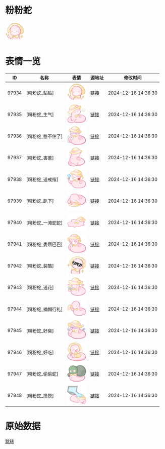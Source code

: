 # 粉粉蛇

<img src="./cover.png" height="60" alt="cover" />

# 表情一览

|ID|名称|表情|源地址|修改时间|
|----|----|----|----|----|
|97934|[粉粉蛇_贴贴]|<img src="./pic/097934_%5B粉粉蛇_贴贴%5D.png" height="60" alt="贴贴"/>|[链接](https://i0.hdslb.com/bfs/garb/c57ed054f399a0efe801cbdabf2a1c9bb8980829.png)|2024-12-16 14:36:30|
|97935|[粉粉蛇_生气]|<img src="./pic/097935_%5B粉粉蛇_生气%5D.png" height="60" alt="生气"/>|[链接](https://i0.hdslb.com/bfs/garb/ba6057d054c493b92ab463607ba45950fd98c065.png)|2024-12-16 14:36:30|
|97936|[粉粉蛇_憋不住了]|<img src="./pic/097936_%5B粉粉蛇_憋不住了%5D.png" height="60" alt="憋不住了"/>|[链接](https://i0.hdslb.com/bfs/garb/5a32f72100b386abef491e1d9744c2113f8db298.png)|2024-12-16 14:36:30|
|97937|[粉粉蛇_害羞]|<img src="./pic/097937_%5B粉粉蛇_害羞%5D.png" height="60" alt="害羞"/>|[链接](https://i0.hdslb.com/bfs/garb/464fc085c828df04c82d31138f5582d2a2d23ea8.png)|2024-12-16 14:36:30|
|97938|[粉粉蛇_送戒指]|<img src="./pic/097938_%5B粉粉蛇_送戒指%5D.png" height="60" alt="送戒指"/>|[链接](https://i0.hdslb.com/bfs/garb/1b22b44d9bb2f4b7e3759e9192ce5be716aceeb2.png)|2024-12-16 14:36:30|
|97939|[粉粉蛇_趴下]|<img src="./pic/097939_%5B粉粉蛇_趴下%5D.png" height="60" alt="趴下"/>|[链接](https://i0.hdslb.com/bfs/garb/f8182a92086d3e9fd711d0ffc85e573305ba3577.png)|2024-12-16 14:36:30|
|97940|[粉粉蛇_一滩蛇蛇]|<img src="./pic/097940_%5B粉粉蛇_一滩蛇蛇%5D.png" height="60" alt="一滩蛇蛇"/>|[链接](https://i0.hdslb.com/bfs/garb/4b300aec4cfe62fa00009ff44e5ca3ae59bcea8d.png)|2024-12-16 14:36:30|
|97941|[粉粉蛇_委屈巴巴]|<img src="./pic/097941_%5B粉粉蛇_委屈巴巴%5D.png" height="60" alt="委屈巴巴"/>|[链接](https://i0.hdslb.com/bfs/garb/cb1634cd69b8cb3b615fcff57b62c9d71cc3df79.png)|2024-12-16 14:36:30|
|97942|[粉粉蛇_装酷]|<img src="./pic/097942_%5B粉粉蛇_装酷%5D.png" height="60" alt="装酷"/>|[链接](https://i0.hdslb.com/bfs/garb/76a1a84d369cc9f73e13ef2238d54c3fc8f2259a.png)|2024-12-16 14:36:30|
|97943|[粉粉蛇_送花]|<img src="./pic/097943_%5B粉粉蛇_送花%5D.png" height="60" alt="送花"/>|[链接](https://i0.hdslb.com/bfs/garb/a789a76f89d4bc6db725da51788b59375b20ebc5.png)|2024-12-16 14:36:30|
|97944|[粉粉蛇_摘帽行礼]|<img src="./pic/097944_%5B粉粉蛇_摘帽行礼%5D.png" height="60" alt="摘帽行礼"/>|[链接](https://i0.hdslb.com/bfs/garb/225ba7a8ad43b80dd109d99fce4118fd28bf40e1.png)|2024-12-16 14:36:30|
|97945|[粉粉蛇_好臭]|<img src="./pic/097945_%5B粉粉蛇_好臭%5D.png" height="60" alt="好臭"/>|[链接](https://i0.hdslb.com/bfs/garb/06abf9dd44e671c55695cf454a907c259b799342.png)|2024-12-16 14:36:30|
|97946|[粉粉蛇_好吃]|<img src="./pic/097946_%5B粉粉蛇_好吃%5D.png" height="60" alt="好吃"/>|[链接](https://i0.hdslb.com/bfs/garb/339c163e744db88094b6bddfc79ac8d339a349c0.png)|2024-12-16 14:36:30|
|97947|[粉粉蛇_偷偷蛇]|<img src="./pic/097947_%5B粉粉蛇_偷偷蛇%5D.png" height="60" alt="偷偷蛇"/>|[链接](https://i0.hdslb.com/bfs/garb/6a8b83640a9e54e891146e594e587277bf40fcec.png)|2024-12-16 14:36:30|
|97948|[粉粉蛇_摸摸]|<img src="./pic/097948_%5B粉粉蛇_摸摸%5D.png" height="60" alt="摸摸"/>|[链接](https://i0.hdslb.com/bfs/garb/25856b10d276e1b1346455fa1bc83e368aa9541b.png)|2024-12-16 14:36:30|

# 原始数据

[跳转](./raw.json)


